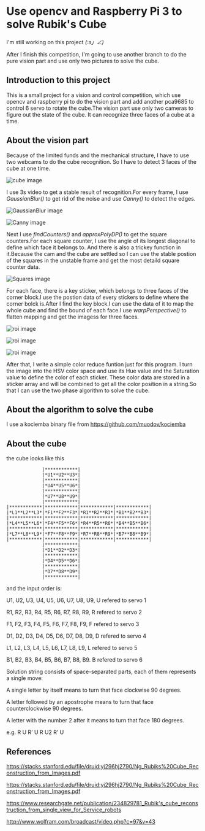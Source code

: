 # Use opencv and Raspberry Pi 3 to solve Rubik's Cube
I'm still working on this project _(:з」∠)_

After I finish this competition, I'm going to use another branch to do the pure vision part and use only two pictures to solve the cube.
## Introduction to this project
This is a small project for a vision and control competition, which use opencv and raspberry pi to do the vision part and add another pca9685 to control 6 servo to rotate the cube.The vision part use only two cameras to figure out the state of the cube. It can recognize three faces of a cube at a time.



## About the vision part
Because of the limited funds and the mechanical structure, I have to use two webcams to do the cube recognition. So I have to detect 3 faces of the cube at one time.

![cube image](./imgs/cube.JPG)

I use 3s video to get a stable result of recognition.For every frame, I use *GaussianBlur()* to get rid of the noise and use *Canny()* to detect the edges.

![GaussianBlur image](./imgs/GaussianBlur.png)

![Canny image](./imgs/CannyResult.png)

Next I use *findCounters()* and *approxPolyDP()* to get the square counters.For each square counter, I use the angle of its longest diagonal to define which face it belongs to. And there is also a trickey function in it.Because the cam and the cube are settled so I can use the stable postion of the squares in the unstable frame and get the most detaild square counter data.

![Squares image](./imgs/Squares.png)

For each face, there is a key sticker, which belongs to three faces of the corner block.I use the postion data of every stickers to define where the corner bolck is.After I find the key block.I can use the data of it to map the whole cube and find the bound of each face.I use *warpPerspective()* to flatten mapping and get the imagess for three faces.

![roi image](./imgs/FrontRoi.png)

![roi image](./imgs/RightRoi.png)

![roi image](./imgs/DownRoi.png)

After that, I write a simple color reduce funtion just for this program. I turn the image into the HSV color space and use its Hue value and the Saturation value to define the color of each sticker. These color data are stored in a sticker array and will be combined to get all the color position in a string.So that I can use the two phase algorithm to solve the cube.



## About the algorithm to solve the cube
I use a kociemba binary file from https://github.com/muodov/kociemba



## About the cube
the cube looks like this


                 |************|
                 |*U1**U2**U3*|
                 |************|
                 |*U4**U5**U6*|
                 |************|
                 |*U7**U8**U9*|
                 |************|
    |************|************|************|************|
    |*L1**L2**L3*|*F1**F2**F3*|*R1**R2**R3*|*B1**B2**B3*|
    |************|************|************|************|
    |*L4**L5**L6*|*F4**F5**F6*|*R4**R5**R6*|*B4**B5**B6*|
    |************|************|************|************|
    |*L7**L8**L9*|*F7**F8**F9*|*R7**R8**R9*|*B7**B8**B9*|
    |************|************|************|************|
                 |************|
                 |*D1**D2**D3*|
                 |************|
                 |*D4**D5**D6*|
                 |************|
                 |*D7**D8**D9*|
                 |************|

 and the input order is:
 
 U1, U2, U3, U4, U5, U6, U7, U8, U9,
 U refered to servo 1
 
 R1, R2, R3, R4, R5, R6, R7, R8, R9,
 R refered to servo 2
 
 F1, F2, F3, F4, F5, F6, F7, F8, F9,
 F refered to servo 3
 
 D1, D2, D3, D4, D5, D6, D7, D8, D9,
 D refered to servo 4
 
 L1, L2, L3, L4, L5, L6, L7, L8, L9,
 L refered to servo 5
 
 B1, B2, B3, B4, B5, B6, B7, B8, B9.
 B refered to servo 6
 

 Solution string consists of space-separated parts, each of them represents a single move:

 A single letter by itself means to turn that face clockwise 90 degrees.
 
 A letter followed by an apostrophe means to turn that face counterclockwise 90 degrees.
 
 A letter with the number 2 after it means to turn that face 180 degrees.
 
 e.g. R U R’ U R U2 R’ U


 ## References
 https://stacks.stanford.edu/file/druid:yj296hj2790/Ng_Rubiks%20Cube_Reconstruction_from_Images.pdf

 https://stacks.stanford.edu/file/druid:yj296hj2790/Ng_Rubiks%20Cube_Reconstruction_from_Images.pdf

 https://www.researchgate.net/publication/234829781_Rubik's_cube_reconstruction_from_single_view_for_Service_robots

 http://www.wolfram.com/broadcast/video.php?c=97&v=43
